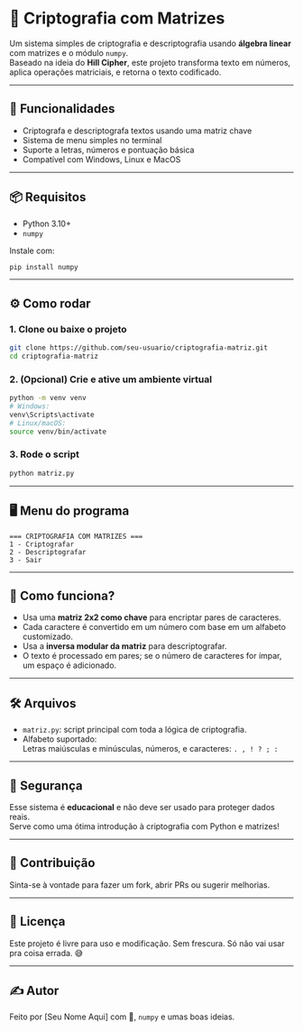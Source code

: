 
# 🔐 Criptografia com Matrizes

Um sistema simples de criptografia e descriptografia usando **álgebra linear** com matrizes e o módulo `numpy`.  
Baseado na ideia do **Hill Cipher**, este projeto transforma texto em números, aplica operações matriciais, e retorna o texto codificado.

---

## 🚀 Funcionalidades

- Criptografa e descriptografa textos usando uma matriz chave
- Sistema de menu simples no terminal
- Suporte a letras, números e pontuação básica
- Compatível com Windows, Linux e MacOS

---

## 📦 Requisitos

- Python 3.10+
- `numpy`

Instale com:

```bash
pip install numpy
```

---

## ⚙️ Como rodar

### 1. Clone ou baixe o projeto

```bash
git clone https://github.com/seu-usuario/criptografia-matriz.git
cd criptografia-matriz
```

### 2. (Opcional) Crie e ative um ambiente virtual

```bash
python -m venv venv
# Windows:
venv\Scripts\activate
# Linux/macOS:
source venv/bin/activate
```

### 3. Rode o script

```bash
python matriz.py
```

---

## 🖥️ Menu do programa

```
=== CRIPTOGRAFIA COM MATRIZES ===
1 - Criptografar
2 - Descriptografar
3 - Sair
```

---

## 🧠 Como funciona?

- Usa uma **matriz 2x2 como chave** para encriptar pares de caracteres.
- Cada caractere é convertido em um número com base em um alfabeto customizado.
- Usa a **inversa modular da matriz** para descriptografar.
- O texto é processado em pares; se o número de caracteres for ímpar, um espaço é adicionado.

---

## 🛠️ Arquivos

- `matriz.py`: script principal com toda a lógica de criptografia.
- Alfabeto suportado:  
  Letras maiúsculas e minúsculas, números, e caracteres: `. , ! ? ; :`

---

## 🔐 Segurança

Esse sistema é **educacional** e não deve ser usado para proteger dados reais.  
Serve como uma ótima introdução à criptografia com Python e matrizes!

---

## 🤝 Contribuição

Sinta-se à vontade para fazer um fork, abrir PRs ou sugerir melhorias.

---

## 📜 Licença

Este projeto é livre para uso e modificação. Sem frescura. Só não vai usar pra coisa errada. 😅

---

## ✍️ Autor

Feito por [Seu Nome Aqui] com 🧠, `numpy` e umas boas ideias.
